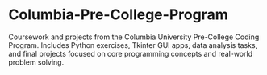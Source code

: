 # Columbia-Pre-College-Program
Coursework and projects from the Columbia University Pre-College Coding Program. Includes Python exercises, Tkinter GUI apps, data analysis tasks, and final projects focused on core programming concepts and real-world problem solving.
